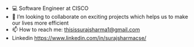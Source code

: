 - 💻 Software Engineer at CISCO 
- 👯 I’m looking to collaborate on exciting projects which helps us to make our lives more efficient
- 📫 How to reach me: thisissurajsharma1@gmail.com
- Linkedin https://www.linkedin.com/in/surajsharmacse/

